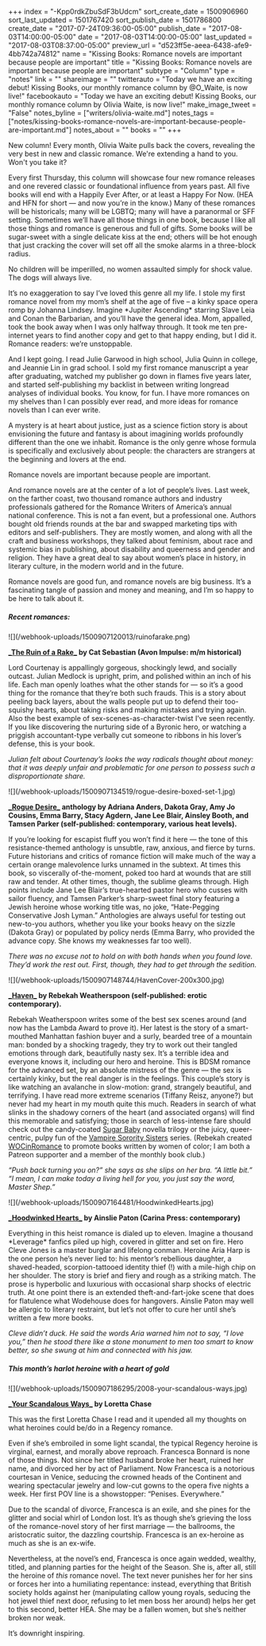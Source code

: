 +++
index = "-Kpp0rdkZbuSdF3bUdcm"
sort_create_date = 1500906960
sort_last_updated = 1501767420
sort_publish_date = 1501786800
create_date = "2017-07-24T09:36:00-05:00"
publish_date = "2017-08-03T14:00:00-05:00"
date = "2017-08-03T14:00:00-05:00"
last_updated = "2017-08-03T08:37:00-05:00"
preview_url = "d523ff5e-aeea-6438-afe9-4bb742a74812"
name = "Kissing Books: Romance novels are important because people are important"
title = "Kissing Books: Romance novels are important because people are important"
subtype = "Column"
type = "notes"
link = ""
shareimage = ""
twitterauto = "Today we have an exciting debut! Kissing Books, our monthly romance column by @O_Waite, is now live!"
facebookauto = "Today we have an exciting debut! Kissing Books, our monthly romance column by Olivia Waite, is now live!"
make_image_tweet = "False"
notes_byline = ["writers/olivia-waite.md"]
notes_tags = ["notes/kissing-books-romance-novels-are-important-because-people-are-important.md"]
notes_about = ""
books = ""
+++
<p class="intro">New column! Every month, Olivia Waite pulls back the covers, revealing the very best in new and classic romance. We're extending a hand to you. Won't you take it?</p>

<div class="break"></div>

<p>Every first Thursday, this column will showcase four new romance releases and one revered classic or foundational influence from years past. All five books will end with a Happily Ever After, or at least a Happy For Now. (HEA and HFN for short &mdash; and now you&#8217;re in the know.) Many of these romances will be historicals; many will be LGBTQ; many will have a paranormal or SFF setting. Sometimes we&#8217;ll have all those things in one book, because I like all those things and romance is generous and full of gifts. Some books will be sugar-sweet with a single delicate kiss at the end; others will be hot enough that just cracking the cover will set off all the smoke alarms in a three-block radius.</p>

<p>No children will be imperilled, no women assaulted simply for shock value. The dogs will always live.</p>

<p>It&#8217;s no exaggeration to say I&#8217;ve loved this genre all my life. I stole my first romance novel from my mom&#8217;s shelf at the age of five &#8211; a kinky space opera romp by Johanna Lindsey. Imagine *Jupiter Ascending* starring Slave Leia and Conan the Barbarian, and you&#8217;ll have the general idea. Mom, appalled, took the book away when I was only halfway through. It took me ten pre-internet years to find another copy and get to that happy ending, but I did it. Romance readers: we&#8217;re unstoppable.</p>

<p>And I kept going. I read Julie Garwood in high school, Julia Quinn in college, and Jeannie Lin in grad school. I sold my first romance manuscript a year after graduating, watched my publisher go down in flames five years later, and started self-publishing my backlist in between writing longread analyses of individual books. You know, for fun. I have more romances on my shelves than I can possibly ever read, and more ideas for romance novels than I can ever write.</p>

<p>A mystery is at heart about justice, just as a science fiction story is about envisioning the future and fantasy is about imagining worlds profoundly different than the one we inhabit. Romance is the only genre whose formula is specifically and exclusively about people: the characters are strangers at the beginning and lovers at the end.</p>

<p>Romance novels are important because people are important.</p>

<p>And romance novels are at the center of a lot of people&#8217;s lives. Last week, on the farther coast, two thousand romance authors and industry professionals gathered for the Romance Writers of America&#8217;s annual national conference. This is not a fan event, but a professional one. Authors bought old friends rounds at the bar and swapped marketing tips with editors and self-publishers. They are mostly women, and along with all the craft and business workshops, they talked about feminism, about race and systemic bias in publishing, about disability and queerness and gender and religion. They have a great deal to say about women&#8217;s place in history, in literary culture, in the modern world and in the future.</p>

<p>Romance novels are good fun, and romance novels are big business. It&#8217;s a fascinating tangle of passion and money and meaning, and I&#8217;m so happy to be here to talk about it.</p>

<div class="break"></div>

<h5>Recent romances:</h5>

<p class="image-left">![](/webhook-uploads/1500907120013/ruinofarake.png)</p>

<p class="noindent"><a href="https://www.harpercollins.com/9780062642523/the-ruin-of-a-rake"><strong>_The Ruin of a Rake_</a> by Cat Sebastian (Avon Impulse: m/m historical)</strong></p>

<p class="noindent">Lord Courtenay is appallingly gorgeous, shockingly lewd, and socially outcast. Julian Medlock is upright, prim, and polished within an inch of his life. Each man openly loathes what the other stands for — so it&#8217;s a good thing for the romance that they&#8217;re both such frauds. This is a story about peeling back layers, about the walls people put up to defend their too-squishy hearts, about taking risks and making mistakes and trying again. Also the best example of sex-scenes-as-character-twist I&#8217;ve seen recently. If you like discovering the nurturing side of a Byronic hero, or watching a priggish accountant-type verbally cut someone to ribbons in his lover&#8217;s defense, this is your book.</p>
<p class="noindent"><em>Julian felt about Courtenay&#8217;s looks the way radicals thought about money: that it was deeply unfair and problematic for one person to possess such a disproportionate share.</em></p>

<div class="break"></div>

<p class="image-left">![](/webhook-uploads/1500907134519/rogue-desire-boxed-set-1.jpg)</p>

<p class="noindent"><strong><a href="https://authoremmabarry.com/books-2/rogue-desire/">_Rogue Desire_</a> anthology by Adriana Anders, Dakota Gray, Amy Jo Cousins, Emma Barry, Stacy Agdern, Jane Lee Blair, Ainsley Booth, and Tamsen Parker (self-published: contemporary, various heat levels).</strong></p>

<p class="noindent">If you&#8217;re looking for escapist fluff you won&#8217;t find it here &mdash; the tone of this resistance-themed anthology is unsubtle, raw, anxious, and fierce by turns. Future historians and critics of romance fiction will make much of the way a certain orange malevolence lurks unnamed in the subtext. At times this book, so viscerally of-the-moment, poked too hard at wounds that are still raw and tender. At other times, though, the sublime gleams through. High points include Jane Lee Blair&#8217;s true-hearted pastor hero who cusses with sailor fluency, and Tamsen Parker&#8217;s sharp-sweet final story featuring a Jewish heroine whose working title was, no joke, &#8220;Hate-Pegging Conservative Josh Lyman.&#8221; Anthologies are always useful for testing out new-to-you authors, whether you like your books heavy on the sizzle (Dakota Gray) or populated by policy nerds (Emma Barry, who provided the advance copy. She knows my weaknesses far too well). </p>

<p class="noindent"><em>There was no excuse not to hold on with both hands when you found love. They&#8217;d work the rest out.
First, though, they had to get through the sedition.</em></p>

<div class="break"></div>

<p class="image-left">![](/webhook-uploads/1500907148744/HavenCover-200x300.jpg)</p>

<p class="noindent"><strong><a href="http://www.rebekahweatherspoon.com/books/haven/">_Haven_</a> by Rebekah Weatherspoon (self-published: erotic contemporary).</strong></p>

<p class="noindent">Rebekah Weatherspoon writes some of the best sex scenes around (and now has the Lambda Award to prove it). Her latest is the story of a smart-mouthed Manhattan fashion buyer and a surly, bearded tree of a mountain man: bonded by a shocking tragedy, they try to work out their tangled emotions through dark, beautifully nasty sex. It&#8217;s a terrible idea and everyone knows it, including our hero and heroine. This is BDSM romance for the advanced set, by an absolute mistress of the genre &mdash; the sex is certainly kinky, but the real danger is in the feelings. This couple&#8217;s story is like watching an avalanche in slow-motion: grand, strangely beautiful, and terrifying. I have read more extreme scenarios (Tiffany Reisz, anyone?) but never had my heart in my mouth quite this much. Readers in search of what slinks in the shadowy corners of the heart (and associated organs) will find this memorable and satisfying; those in search of less-intense fare should check out the candy-coated <a href="http://www.rebekahweatherspoon.com/series/sugar-baby-novella/">Sugar Baby</a> novella trilogy or the juicy, queer-centric, pulpy fun of the <a href="http://www.rebekahweatherspoon.com/series/vampire-sorority-sisters-2/">Vampire Sorority Sisters</a> series. (Rebekah created <a href="https://www.patreon.com/wocinromance">WOCinRomance</a> to promote books written by women of color; I am both a Patreon supporter and a member of the monthly book club.)</p>

<p class="noindent"><em>&#8220;Push back turning you on?&#8221; she says as she slips on her bra.
&#8220;A little bit.&#8221;
&#8220;I mean, I can make today a living hell for you, you just say the word, Master Shep.&#8221;</em></p>

<div class="break"></div>

<p class="image-left">![](/webhook-uploads/1500907164481/HoodwinkedHearts.jpg)</p>

<p class="noindent"><strong><a href="http://www.carinapress.com/shop/books/9781488031588_hoodwinked-hearts.html">_Hoodwinked Hearts_</a> by Ainslie Paton (Carina Press: contemporary)</strong></p>

<p class="noindent">Everything in this heist romance is dialed up to eleven. Imagine a thousand *Leverage* fanfics piled up high, covered in glitter and set on fire. Hero Cleve Jones is a master burglar and lifelong conman. Heroine Aria Harp is the one person he&#8217;s never lied to: his mentor&#8217;s rebellious daughter, a shaved-headed, scorpion-tattooed identity thief (!) with a mile-high chip on her shoulder. The story is brief and fiery and rough as a striking match. The prose is hyperbolic and luxurious with occasional sharp shocks of electric truth. At one point there is an extended theft-and-fart-joke scene that does for flatulence what Wodehouse does for hangovers. Ainslie Paton may well be allergic to literary restraint, but let&#8217;s not offer to cure her until she&#8217;s written a few more books.</p>

<p class="noindent"><em>Cleve didn&#8217;t duck. He said the words Aria warned him not to say, &#8220;I love you,&#8221; then he stood there like a stone monument to men too smart to know better, so she swung at him and connected with his jaw.</em></p>

<div class="break"></div>

<h5>This month&#8217;s harlot heroine with a heart of gold</h5>

<p class="image-left">![](/webhook-uploads/1500907186295/2008-your-scandalous-ways.jpg)</p>

<p class="noindent"><strong><a href="http://www.lorettachase.com/your-scandalous-ways/">_Your Scandalous Ways_</a> by Loretta Chase</strong></p>

<p class="noindent">This was the first Loretta Chase I read and it upended all my thoughts on what heroines could be/do in a Regency romance. </p>

<p>Even if she&#8217;s embroiled in some light scandal, the typical Regency heroine is virginal, earnest, and morally above reproach. Francesca Bonnard is none of those things. Not since her titled husband broke her heart, ruined her name, and divorced her by act of Parliament. Now Francesca is a notorious courtesan in Venice, seducing the crowned heads of the Continent and wearing spectacular jewelry and low-cut gowns to the opera five nights a week. Her first POV line is a showstopper: &#8220;Penises. Everywhere.&#8221; </p>

<p>Due to the scandal of divorce, Francesca is an exile, and she pines for the glitter and social whirl of London lost. It&#8217;s as though she&#8217;s grieving the loss of the romance-novel story of her first marriage &mdash; the ballrooms, the aristocratic suitor, the dazzling courtship. Francesca is an ex-heroine as much as she is an ex-wife. </p>

<p>Nevertheless, at the novel&#8217;s end, Francesca is once again wedded, wealthy, titled, and planning parties for the height of the Season. She is, after all, still the heroine of <em>this</em> romance novel. The text never punishes her for her sins or forces her into a humiliating repentance: instead, everything that British society holds against her (manipulating callow young royals, seducing the hot jewel thief next door, refusing to let men boss her around) helps her get to this second, better HEA. She may be a fallen women, but she&#8217;s neither broken nor weak.</p>

<p>It&#8217;s downright inspiring.</p>
